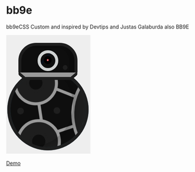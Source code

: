 # bb9e
bb9eCSS
Custom and inspired by Devtips and Justas Galaburda also BB9E

![alt text](https://github.com/agiksyah/bb9e/blob/master/bb9e.png)

<a href="https://rawcdn.githack.com/agiksyah/bb9e/9f37ec0d489f897bdc30a61367b95f2cd5759c67/index.html">Demo</a>
